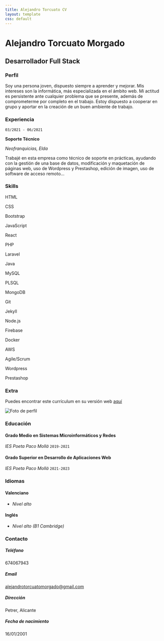 ```yaml
---
title: Alejandro Torcuato CV
layout: template
css: default
---
```


[Comentario]: <> (Variables para el uso de JetKyll)

[Comment]: <> (Gracias a la regla de parse_block_html me permite introducir lenguaje md dentro de etiquetas HTML, sino no sería posible. Esto lo hago para hacer dos columnas con más facilidad.)

<div id="cv">

[Comment]: <> (Md es tan básico que no se pueden introducir código dentro de divs para separarlo, así que voy a hacer dos includes para dividirlo entre dos divs y poder aplicar el estilo de dos columnas)

[Comment]: <> (Nombre y apellidos del autor)

# Alejandro Torcuato Morgado

[Comment]: <> (A qué te dedicas)

## Desarrollador Full Stack

[Comment]: <> (Breve descripción sobre ti)

### Perfil

Soy una persona joven, dispuesto siempre a aprender y mejorar. Mis intereses son la informática, más especializada en el ámbito web. Mi actitud es persistente ante cualquier problema que se presente, además de comprometerme por completo en el trabajo. Estoy dispuesto a cooperar en grupo y aportar en la creación de un buen ambiente de trabajo.

[Comment]: <> (Experiencia laboral)

### Experiencia

`03/2021 - 06/2021`

**Soporte Técnico**

_Neofranquicias, Elda_

Trabajé en esta empresa como técnico de soporte en prácticas, ayudando con la gestión de una base de datos, modificación y maquetación de páginas web, uso de Wordpress y Prestashop, edición de imagen, uso de software de acceso remoto...

### Skills
<div id="skills-container">
  <p>HTML</p>
  <p>CSS</p>
  <p>Bootstrap</p>
  <p>JavaScript</p>
  <p>React</p>
  <p>PHP</p>
  <p>Laravel</p>
  <p>Java</p>
  <p>MySQL</p>
  <p>PLSQL</p>
  <p>MongoDB</p>
  <p>Git</p>
  <p>Jekyll</p>
  <p>Node.js</p>
  <p>Firebase</p>
  <p>Docker</p>
  <p>AWS</p>
  <p>Agile/Scrum</p>
  <p>Wordpress</p>
  <p>Prestashop</p>
</div>

### Extra
<p>Puedes encontrar este currículum en su versión web <a href="https://atorcuato.github.io/cv">aquí</a></p>
</div>

<div id="sidebar">

[Comment]: <> (Foto de perfil)

<div>
<img src="https://i1.sndcdn.com/artworks-DfDLRYUqkm9IDWcy-AYXT0w-t500x500.jpg" alt="Foto de perfil">
</div>

<div>

[Comment]: <> (Información sobre tu educación)

### Educación

#### Grado Medio en Sistemas Microinformáticos y Redes

_IES Poeta Paco Mollá_
`2019-2021`

#### Grado Superior en Desarrollo de Aplicaciones Web

_IES Poeta Paco Mollá_
`2021-2023`

[Comment]: <> (Idiomas)

### Idiomas

#### Valenciano

- _Nivel alto_

#### Inglés

- _Nivel alto (B1 Cambridge)_

[Comment]: <> (Datos de contacto)

### Contacto

##### Teléfono

674067943

##### Email

alejandrotorcuatomorgado@gmail.com

##### Dirección

Petrer, Alicante

##### Fecha de nacimiento

16/01/2001

</div>
</div>
